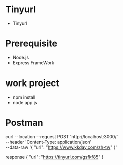 # Tinyurl
- Tinyurl

# Prerequisite
- Node.js
- Express FrameWork

# work project
- npm install
- node app.js

# Postman
curl --location --request POST 'http://localhost:3000/' \
--header 'Content-Type: application/json' \
--data-raw '{
    "url": "https://www.kkday.com/zh-tw"
}'

response 
{
    "url": "https://tinyurl.com/gsfkf85"
}


